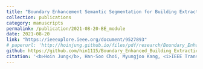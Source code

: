 ```yaml
---
title: "Boundary Enhancement Semantic Segmentation for Building Extraction from Remote Sensed Image"
collection: publications
category: manuscripts
permalink: /publication/2021-08-20-BE_module
date: 2021-08-20
link: "https://ieeexplore.ieee.org/document/9527893"
# paperurl: 'http://hoinjung.github.io/files/pdf/research/Boundary_Enhancement__Accepted_.pdf'
github: https://github.com/hin1115/Boundary_Enhanced_Building_Extraction
citation: '<b>Hoin Jung</b>, Han-Soo Choi, Myungjoo Kang, <i>IEEE Transactions on Geoscience and Remote sensing, 2021</i>'
---
```

